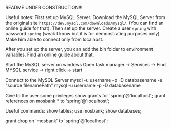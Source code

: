 README UNDER CONSTRUCTION!!!

Useful notes:
First set up MySQL Server.
Download the MySQL Server from the original site ```https://dev.mysql.com/downloads/mysql/```. 
(You can find an online guide for that). Then set up the server. Create a user ```spring``` with password ```spring``` (weak I know but it is for demonstrating purposes only). Make him able to connect only from localhost.

After you set up the server, you can add the bin folder to environment variables. Find an online guide about that.

Start the MySQL server on windows
Open task manager -> Services -> Find MYSQL service -> right click -> start

Connect to the MySQL Server
mysql -u username -p -D databasename -e "source filenamePath"
mysql -u username -p -D databasename

Give to the user some privileges
show grants for 'spring'@'localhost';
grant references on mosbank.* to 'spring'@'localhost';

Useful commands:
show tables;
use mosbank;
show databases;

grant drop on 'mosbank' to 'spring'@'localhost';
